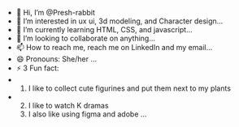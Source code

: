 - 👋 Hi, I’m @Presh-rabbit
- 👀 I’m interested in ux ui, 3d modeling, and Character design...
- 🌱 I’m currently learning  HTML, CSS, and javascript...
- 💞️ I’m looking to collaborate on anything...
- 📫 How to reach me, reach me on LinkedIn and my email...
- 😄 Pronouns: She/her ...
- ⚡ 3 Fun fact:
-   1. I like to collect cute figurines and put them next to my plants
-   2. I like to watch K dramas
    3. I also like using figma and adobe ...

<!---
Presh-rabbit/Presh-rabbit is a ✨ special ✨ repository because its `README.md` (this file) appears on your GitHub profile.
You can click the Preview link to take a look at your changes.
--->
